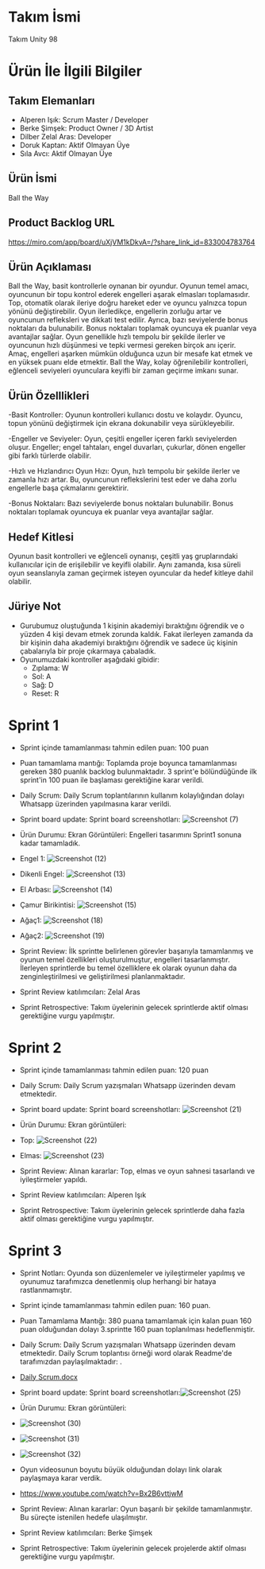 
# Takım İsmi
Takım Unity 98
# Ürün İle İlgili Bilgiler #
## Takım Elemanları
- Alperen Işık: Scrum Master / Developer
- Berke Şimşek: Product Owner / 3D Artist
- Dilber Zelal Aras: Developer
- Doruk Kaptan: Aktif Olmayan Üye
- Sıla Avcı: Aktif Olmayan Üye
## Ürün İsmi
Ball the Way
## Product Backlog URL
https://miro.com/app/board/uXjVM1kDkvA=/?share_link_id=833004783764
## Ürün Açıklaması
Ball the Way, basit kontrollerle oynanan bir oyundur. Oyunun temel amacı, oyuncunun bir topu kontrol ederek engelleri aşarak elmasları toplamasıdır. Top, otomatik olarak ileriye doğru hareket eder ve oyuncu yalnızca topun yönünü değiştirebilir. Oyun ilerledikçe, engellerin zorluğu artar ve oyuncunun refleksleri ve dikkati test edilir. Ayrıca, bazı seviyelerde bonus noktaları da bulunabilir. Bonus noktaları toplamak oyuncuya ek puanlar veya avantajlar sağlar. Oyun genellikle hızlı tempolu bir şekilde ilerler ve oyuncunun hızlı düşünmesi ve tepki vermesi gereken birçok anı içerir. Amaç, engelleri aşarken mümkün olduğunca uzun bir mesafe kat etmek ve en yüksek puanı elde etmektir. Ball the Way, kolay öğrenilebilir kontrolleri, eğlenceli seviyeleri oyunculara keyifli bir zaman geçirme imkanı sunar.
## Ürün Özelllikleri
-Basit Kontroller: Oyunun kontrolleri kullanıcı dostu ve kolaydır. Oyuncu, topun yönünü değiştirmek için ekrana dokunabilir veya sürükleyebilir.

-Engeller ve Seviyeler: Oyun, çeşitli engeller içeren farklı seviyelerden oluşur. Engeller; engel tahtaları, engel duvarları, çukurlar, dönen engeller gibi farklı türlerde olabilir.

-Hızlı ve Hızlandırıcı Oyun Hızı: Oyun, hızlı tempolu bir şekilde ilerler ve zamanla hızı artar. Bu, oyuncunun reflekslerini test eder ve daha zorlu engellerle başa çıkmalarını gerektirir.

-Bonus Noktaları: Bazı seviyelerde bonus noktaları bulunabilir. Bonus noktaları toplamak oyuncuya ek puanlar veya avantajlar sağlar.

## Hedef Kitlesi
Oyunun basit kontrolleri ve eğlenceli oynanışı, çeşitli yaş gruplarındaki kullanıcılar için de erişilebilir ve keyifli olabilir. Aynı zamanda, kısa süreli oyun seanslarıyla zaman geçirmek isteyen oyuncular da hedef kitleye dahil olabilir.
## Jüriye Not
- Gurubumuz oluştuğunda 1 kişinin akademiyi bıraktığını öğrendik ve o yüzden 4 kişi devam etmek zorunda kaldık. Fakat ilerleyen zamanda da bir kişinin daha akademiyi bıraktığını öğrendik ve sadece üç kişinin çabalarıyla bir proje çıkarmaya çabaladık.
- Oyunumuzdaki kontroller aşağıdaki gibidir:
    - Zıplama: W
    - Sol: A
    - Sağ: D
    - Reset: R
# Sprint 1
 - Sprint içinde tamamlanması tahmin edilen puan: 100 puan
 - Puan tamamlama mantığı: Toplamda proje boyunca tamamlanması gereken 380 puanlık backlog bulunmaktadır. 3 sprint'e bölündüğünde ilk sprint'in 100 puan ile başlaması gerektiğine karar verildi.
 - Daily Scrum: Daily Scrum toplantılarının kullanım kolaylığından dolayı Whatsapp üzerinden yapılmasına karar verildi.
 - Sprint board update: Sprint board screenshotları: ![Screenshot (7)](https://github.com/Unity-with-98/Takim_Unity-98/assets/139650727/a949a6ab-c199-454d-9038-a36aff24fa0d)


 - Ürün Durumu: Ekran Görüntüleri: Engelleri tasarımını Sprint1 sonuna kadar tamamladık.
 - Engel 1: ![Screenshot (12)](https://github.com/Unity-with-98/Takim_Unity-98/assets/139650727/087e1325-fb44-4e28-984c-e1efc3511935)

 - Dikenli Engel: ![Screenshot (13)](https://github.com/Unity-with-98/Takim_Unity-98/assets/139650727/6f17f2e1-b761-40b1-a601-cee860df9267)

 - El Arbası: ![Screenshot (14)](https://github.com/Unity-with-98/Takim_Unity-98/assets/139650727/f99d1683-d261-48f0-9996-bbc89206293c)

 - Çamur Birikintisi: ![Screenshot (15)](https://github.com/Unity-with-98/Takim_Unity-98/assets/139650727/2515ff94-8adc-4964-803d-370ea5ad7196)

 - Ağaç1: ![Screenshot (18)](https://github.com/Unity-with-98/Takim_Unity-98/assets/139650727/6f9980b6-3f6f-40e8-af2e-bc86566d52b4)

 - Ağaç2: ![Screenshot (19)](https://github.com/Unity-with-98/Takim_Unity-98/assets/139650727/fddbbf37-bf94-4f46-9e4c-7ff06cf51e8b)

 - Sprint Review: İlk sprintte belirlenen görevler başarıyla tamamlanmış ve oyunun temel özellikleri oluşturulmuştur, engelleri tasarlanmıştır. İlerleyen sprintlerde bu temel özelliklere ek olarak oyunun daha da zenginleştirilmesi ve geliştirilmesi planlanmaktadır.
 - Sprint Review katılımcıları: Zelal Aras
 - Sprint Retrospective: Takım üyelerinin gelecek sprintlerde aktif olması gerektiğine vurgu yapılmıştır.
# Sprint 2
 - Sprint içinde tamamlanması tahmin edilen puan: 120 puan
 - Daily Scrum: Daily Scrum yazışmaları Whatsapp üzerinden devam etmektedir.
 - Sprint board update: Sprint board screenshotları: ![Screenshot (21)](https://github.com/Unity-with-98/Takim_Unity-98/assets/139650727/80b88a14-6e4c-486b-afcd-69cc1c82c512)

 - Ürün Durumu: Ekran görüntüleri:
 - Top: ![Screenshot (22)](https://github.com/Unity-with-98/Takim_Unity-98/assets/139650727/e971d0b6-9281-45ad-aa58-1a969bcced9f)

 - Elmas: ![Screenshot (23)](https://github.com/Unity-with-98/Takim_Unity-98/assets/139650727/4fdc8a1f-b4e8-4164-926a-c8c8f8ca7cd7)

 - Sprint Review: Alınan kararlar: Top, elmas ve oyun sahnesi tasarlandı ve iyileştirmeler yapıldı.
 - Sprint Review katılımcıları: Alperen Işık
 - Sprint Retrospective: Takım üyelerinin gelecek sprintlerde daha fazla aktif olması gerektiğine vurgu yapılmıştır.
# Sprint 3
 - Sprint Notları: Oyunda son düzenlemeler ve iyileştirmeler yapılmış ve oyunumuz tarafımızca denetlenmiş olup herhangi bir hataya rastlanmamıştır.
 - Sprint içinde tamamlanması tahmin edilen puan: 160 puan.
 - Puan Tamamlama Mantığı: 380 puana tamamlamak için kalan puan 160 puan olduğundan dolayı 3.sprintte 160 puan toplanılması hedeflenmiştir.
 - Daily Scrum: Daily Scrum yazışmaları Whatsapp üzerinden devam etmektedir. Daily Scrum toplantısı örneği word olarak Readme'de tarafımızdan paylaşılmaktadır: .
 - [Daily Scrum.docx](https://github.com/Unity-with-98/Takim_Unity-98/files/12064206/Daily.Scrum.docx)

 - Sprint board update: Sprint board screenshotları:![Screenshot (25)](https://github.com/Unity-with-98/Takim_Unity-98/assets/139650727/b392d25f-289e-4ac0-9c62-834d21b7aa6a)

 - Ürün Durumu: Ekran görüntüleri:
 - ![Screenshot (30)](https://github.com/Unity-with-98/Takim_Unity-98/assets/139650727/0fd9f31b-df2a-4ab2-b974-5fc1f6c08fb4)

 - ![Screenshot (31)](https://github.com/Unity-with-98/Takim_Unity-98/assets/139650727/7fcf62d5-497c-4ec1-923f-bd5ac3457b53)

 - ![Screenshot (32)](https://github.com/Unity-with-98/Takim_Unity-98/assets/139650727/40c213f8-1171-4d9f-9e42-d28baac39976)

  - Oyun videosunun boyutu büyük olduğundan dolayı link olarak paylaşmaya karar verdik.
 - https://www.youtube.com/watch?v=Bx2B6vttjwM
 
 - Sprint Review: Alınan kararlar: Oyun başarılı bir şekilde tamamlanmıştır. Bu süreçte istenilen hedefe ulaşılmıştır.
 - Sprint Review katılımcıları: Berke Şimşek
 - Sprint Retrospective: Takım üyelerinin gelecek projelerde aktif olması gerektiğine vurgu yapılmıştır.

